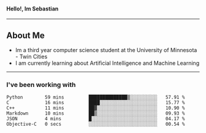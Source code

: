 #### Hello!, Im Sebastian


---
## About Me
- Im a third year computer science student at the University of Minnesota - Twin Cities
- I am currently learning about Artificial Intelligence and Machine Learning

---

### I've been working with
<!--START_SECTION:waka-->

```text
Python        59 mins         ██████████████▒░░░░░░░░░░   57.91 %
C             16 mins         ████░░░░░░░░░░░░░░░░░░░░░   15.77 %
C++           11 mins         ██▓░░░░░░░░░░░░░░░░░░░░░░   10.90 %
Markdown      10 mins         ██▒░░░░░░░░░░░░░░░░░░░░░░   09.93 %
JSON          4 mins          █░░░░░░░░░░░░░░░░░░░░░░░░   04.17 %
Objective-C   0 secs          ░░░░░░░░░░░░░░░░░░░░░░░░░   00.54 %
```

<!--END_SECTION:waka-->


